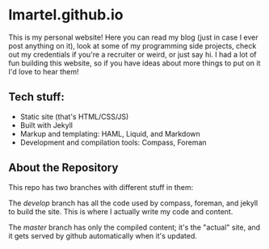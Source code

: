 lmartel.github.io
=================

This is my personal website! Here you can read my blog (just in case I ever post anything on it), look at some of my programming side projects, check out my credentials if you're a recruiter or weird, or just say hi. I had a lot of fun building this website, so if you have ideas about more things to put on it I'd love to hear them!

Tech stuff:
-----------
- Static site (that's HTML/CSS/JS)
- Built with Jekyll
- Markup and templating: HAML, Liquid, and Markdown
- Development and compilation tools: Compass, Foreman

About the Repository
--------------------
This repo has two branches with different stuff in them: 

The *develop* branch has all the code used by compass, foreman, and jekyll to build the site. This is where I actually write my code and content. 

The *master* branch has only the compiled content; it's the "actual" site, and it gets served by github automatically when it's updated.
